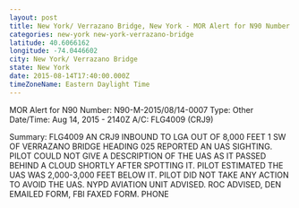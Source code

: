 ```yaml
---
layout: post
title: New York/ Verrazano Bridge, New York - MOR Alert for N90 Number N90 M 2015 08 14 0007 Type Other Date Time
categories: new-york new-york-verrazano-bridge
latitude: 40.6066162
longitude: -74.0446602
city: New York/ Verrazano Bridge
state: New York
date: 2015-08-14T17:40:00.000Z
timeZoneName: Eastern Daylight Time
---
```


MOR Alert for N90
Number: N90-M-2015/08/14-0007
Type: Other
Date/Time: Aug 14, 2015 - 2140Z
A/C: FLG4009 (CRJ9)

Summary: FLG4009 AN CRJ9 INBOUND TO LGA OUT OF 8,000 FEET 1 SW OF VERRAZANO BRIDGE HEADING 025 REPORTED AN UAS SIGHTING. PILOT COULD NOT GIVE A DESCRIPTION OF THE UAS AS IT PASSED BEHIND A CLOUD SHORTLY AFTER SPOTTING IT. PILOT ESTIMATED THE UAS WAS 2,000-3,000 FEET BELOW IT. PILOT DID NOT TAKE ANY ACTION TO AVOID THE UAS. NYPD AVIATION UNIT ADVISED. ROC ADVISED, DEN EMAILED FORM, FBI FAXED FORM. PHONE
